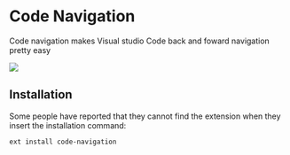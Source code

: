 # Code Navigation

Code navigation makes Visual studio Code back and foward navigation pretty easy 

<img src="https://raw.githubusercontent.com/vikas0380/code-navigation/images/Navigation Demo.gif" >



## Installation

Some people have reported that they cannot find the extension when they insert the installation command:
```
ext install code-navigation
```

